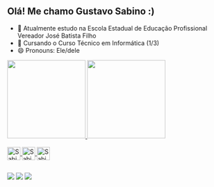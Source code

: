 ## Olá! Me chamo Gustavo Sabino :)

- 🔭 Atualmente estudo na Escola Estadual de Educação Profissional Vereador José Batista Filho
- 🌱 Cursando o Curso Técnico em Informática (1/3)
- 😄 Pronouns: Ele/dele

<div>
  <a href="https://github.com/guhsabino19">
    <img height="180em" src="https://github-readme-stats.vercel.app/api?username=guhsabino19&show_icons=true&theme=merko"/>
    <img height="180em" src="https://github-readme-stats.vercel.app/api/top-langs/?username=guhsabino19&layout=compact&theme=merko"/>
</div>

<div style="display: inline_block"><br>
  <img align="center" alt="Sabino-CSS" height="30" widht="40" src="https://cdn.jsdelivr.net/gh/devicons/devicon@latest/icons/css3/css3-original.svg" />
  <img align="center" alt="Sabino-HTML" height="30" widht="40" src="https://cdn.jsdelivr.net/gh/devicons/devicon@latest/icons/html5/html5-original.svg" />
  <img align="center" alt="Sabino-Python" height="30" widht="40" src="https://cdn.jsdelivr.net/gh/devicons/devicon@latest/icons/python/python-original.svg" />
</div>

##

<div>
  <a href="https://www.linkedin.com/in/gustavo-sabino-medeiros-b0ba49336/" target="_blank"><img src="https://img.shields.io/badge/LinkedIn-0077B5?style=for-the-badge&logo=linkedin&logoColor=white"></a>
  <a href="https://www.instagram.com/sabiin0x_/?next=%2F" target="_blank"><img src="https://img.shields.io/badge/Instagram-E4405F?style=for-the-badge&logo=instagram&logoColor=white"></a>
  <a href="mailto:gustavosabinomedeiros9@gmail.com"><img src="https://img.shields.io/badge/Gmail-D14836?style=for-the-badge&logo=gmail&logoColor=white"></a>
</div>
